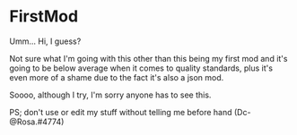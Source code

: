 # FirstMod

Umm... Hi, I guess?

Not sure what I'm going with this other than this being my first mod and it's going to be below average when it comes to quality standards, plus it's even more of a shame due to the fact it's also a json mod.

Soooo, although I try, I'm sorry anyone has to see this.

PS; don't use or edit my stuff without telling me before hand (Dc-@Rosa.#4774)
